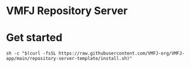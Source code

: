 # VMFJ Repository Server

# Get started

```shell
sh -c "$(curl -fsSL https://raw.githubusercontent.com/VMFJ-org/VMFJ-app/main/repository-server-template/install.sh)"
```